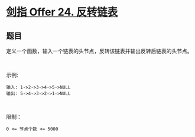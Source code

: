 # [剑指 Offer 24. 反转链表](https://leetcode-cn.com/problems/fan-zhuan-lian-biao-lcof/)

## 题目

定义一个函数，输入一个链表的头节点，反转该链表并输出反转后链表的头节点。

 

示例:
```
输入: 1->2->3->4->5->NULL
输出: 5->4->3->2->1->NULL
```
 

限制：
```
0 <= 节点个数 <= 5000
```
